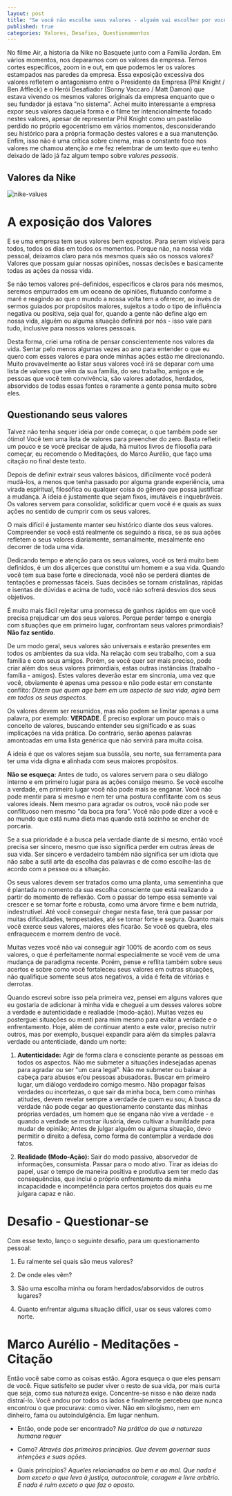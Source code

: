 ```yaml
---
layout: post
title: "Se você não escolhe seus valores - alguém vai escolher por você"
published: true
categories: Valores, Desafios, Questionamentos
---
```


No filme Air, a historia da Nike no Basquete junto com a Família Jordan. Em vários momentos, nos deparamos com os valores da empresa. Temos cortes específicos, zoom in e out, em que podemos ler os valores estampados nas paredes da empresa. Essa exposição excessiva dos valores refletem o antagonismo entre o Presidente da Empresa (Phil Knight / Ben Affleck) e o Herói Desafiador (Sonny Vaccaro / Matt Damon) que estava vivendo os mesmos valores originais da empresa enquanto que o seu fundador já estava "no sistema". Achei muito interessante a empresa expor seus valores daquela forma e o filme ter intencionalmente focado nestes valores, apesar de representar Phil Knight como um pastelão perdido no próprio egocentrismo em vários momentos, desconsiderando seu histórico para a própria formação destes valores e a sua manutenção. Enfim, isso não é uma crítica sobre cinema, mas o constante foco nos valores me chamou atenção e me fez relembrar de um texto que eu tenho deixado de ládo já faz algum tempo sobre *valores pessoais*.

## Valores da Nike

![nike-values](https://miro.medium.com/v2/resize:fit:828/format:webp/1*Mxa7bsWx49yqeBL2TqPLAw.jpeg "Nike Values")


# A exposição dos Valores 

E se uma empresa tem seus valores bem expostos. Para serem visíveis para todos, todos os dias em todos os momentos. Porque não, na nossa vida pessoal, deixamos claro para nós mesmos quais são os nossos valores? Valores que possam guiar nossas opiniões, nossas decisões e basicamente todas as ações da nossa vida. 

Se não temos valores pré-definidos, específicos e claros para nós mesmos, seremos empurrados em um oceano de opiniões, flutuando conforme a maré e reagindo ao que o mundo a nossa volta tem a oferecer, ao invés de sermos guiados por propósitos maiores, sujeitos a todo o tipo de influência negativa ou positiva, seja qual for, quando a gente não define algo em nossa vida, alguém ou alguma situação definirá por nós - isso vale para tudo, inclusive para nossos valores pessoais. 

Desta forma, criei uma rotina de pensar conscientemente nos valores da vida. Sentar pelo menos algumas vezes ao ano para entender o que eu quero com esses valores e para onde minhas ações estão me direcionando. Muito provavelmente ao listar seus valores você irá se deparar com uma lista de valores que vêm da sua família, do seu trabalho, amigos e de pessoas que você tem convivência, são valores adotados, herdados, absorvidos de todas essas fontes e raramente a gente pensa muito sobre eles.

## Questionando seus valores

Talvez não tenha sequer ideia por onde começar, o que também pode ser ótimo! Você tem uma lista de valores para preencher do zero. Basta refletir um pouco e se você precisar de ajuda, há muitos livros de filosofia para começar, eu recomendo o Meditações, do Marco Aurélio, que faço uma citação no final deste texto. 

Depois de definir extrair seus valores básicos, dificilmente você poderá mudá-los, a menos que tenha passado por alguma grande experiência, uma virada espiritual, filosófica ou qualquer coisa do gênero que possa justificar a mudança. A ideia é justamente que sejam fixos, imutáveis e inquebráveis. Os valores servem para consolidar, solidificar quem você é e quais as suas ações no sentido de cumprir com os seus valores. 

O mais difícil é justamente manter seu histórico diante dos seus valores. Compreender se você está realmente os seguindo a risca, se as sua ações refletem o seus valores diariamente, semanalmente, mesalmente eno decorrer de toda uma vida. 

Dedicando tempo e atenção para os seus valores, você os terá muito bem definidos, é um dos aliçerces que constitui um homem e a sua vida. Quando você tem sua base forte e direcionada, você não se perderá diantes de tentações e promessas fáceis. Suas decisões se tornam cristalinas, rápidas e isentas de dúvidas e acima de tudo, você não sofrerá desvios dos seus objetivos.

É muito mais fácil rejeitar uma promessa de ganhos rápidos em que você precisa prejudicar um dos seus valores. Porque perder tempo e energia com situações que em primeiro lugar, confrontam seus valores primordiais? **Não faz sentido**.

De um modo geral, seus valores são universais e estarão presentes em todos os ambientes da sua vida. Na relação com seu trabalho, com a sua família e com seus amigos. Porém, se você quer ser mais preciso, pode criar além dos seus valores primordiais, estas outras instâncias (trabalho - família - amigos). Estes valores deverão estar em sincronia, uma vez que você, obviamente é apenas uma pessoa e não pode estar em constante conflito: _Dizem que quem age bem em um aspecto de sua vida, agirá bem em todos os seus aspectos._

Os valores devem ser resumidos, mas não podem se limitar apenas a uma palavra, por exemplo: **VERDADE**. É preciso explorar um pouco mais o conceito de valores, buscando entender seu significado e as suas implicações na vida prática. Do contrário, serão apenas palavras amontoadas em uma lista genérica que não servirá para muita coisa.

A ideia é que os valores sejam sua bussôla, seu norte, sua ferramenta para ter uma vida digna e alinhada com seus maiores propósitos.

**Não se esqueça:** Antes de tudo, os valores servem para o seu diálogo interno e em primeiro lugar para as ações consigo mesmo. Se você escolhe a verdade, em primeiro lugar você não pode mais se enganar. Você não pode mentir para si mesmo e nem ter uma postura conflitante com os seus valores ideais. Nem mesmo para agradar os outros, você não pode ser conflituoso nem mesmo "da boca pra fora". Você não pode dizer a você e ao mundo que está numa dieta mas quando está sozinho se encher de porcaria.  

Se a sua prioridade é a busca pela verdade diante de si mesmo, então você precisa ser sincero, mesmo que isso significa perder em outras áreas de sua vida. Ser sincero e verdadeiro também não significa ser um idiota que não sabe a sutil arte da escolha das palavras e de como escolhe-las de acordo com a pessoa ou a situação.

Os seus valores devem ser tratados como uma planta, uma sementinha que é plantada no nomento da sua escolha consciente que está realizando a partir do momento de reflexão. Com o passar do tempo essa semente vai crescer e se tornar forte e robusta, como uma árvore firme e bem nutrida, indestrutível. Até você conseguir chegar nesta fase, terá que passar por muitas dificuldades, tempestades, até se tornar forte e segura. Quanto mais você exerce seus valores, maiores eles ficarão. Se você os quebra, eles enfraquecem e morrem dentro de você. 

Muitas vezes você não vai conseguir agir 100% de acordo com os seus valores, o que é perfeitamente normal especialmente se você vem de uma mudança de paradigma recente. Porém, pense e reflita também sobre seus acertos e sobre como você fortaleceu seus valores em outras situações, não qualifique somente seus atos negativos, a vida é feita de vitórias e derrotas.

Quando escrevi sobre isso pela primeira vez, pensei em alguns valores que eu gostaria de adicionar à minha vida e cheguei a um desses valores sobre a verdade e autenticidade e realiadde (modo-ação). Muitas vezes eu posterguei situações ou menti para mim mesmo para evitar a verdade e o enfrentamento. Hoje, além de continuar atento a este valor, preciso nutrir outros, mas por exemplo, busquei expandir para além da simples palavra verdade ou antenticiade, dando um norte: 

1. **Autenticidade:** Agir de forma clara e consciente perante as pessoas em todos os aspectos. Não me submeter a situações indesejadas apenas para agradar ou ser "um cara legal". Não me submeter ou baixar a cabeça para abusos e/ou pessoas abusadoras. Buscar em primeiro lugar, um diálogo verdadeiro comigo mesmo. Não propagar falsas verdades ou incertezas, o que sair da minha boca, bem como minhas atitudes, devem revelar sempre a verdade de quem eu sou; A busca da verdade não pode cegar ao questionamento constante das minhas próprias verdades, um homem que se engana não vive a verdade - e quando a verdade se mostrar ilusória, devo cultivar a humildade para mudar de opinião; Antes de julgar alguém ou alguma situação, devo permitir o direito a defesa, como forma de contemplar a verdade dos fatos.

2. **Realidade (Modo-Ação):** Sair do modo passivo, absorvedor de informações, consumista. Passar para o modo ativo. Tirar as ideias do papel, usar o tempo de maneira positiva e produtiva sem ter medo das consequências, que inclui o próprio enfrentamento da minha incapacidade e incompetência para certos projetos dos quais eu me julgara capaz e não.

# Desafio - Questionar-se 

Com esse texto, lanço o seguinte desafio, para um questionamento pessoal: 

1. Eu ralmente sei quais são meus valores? 

2. De onde eles vêm? 

3. São uma escolha minha ou foram herdados/absorvidos de outros lugares? 

4. Quanto enfrentar alguma situação difícil, usar os seus valores como norte. 

# Marco Aurélio - Meditações - Citação

Então você sabe como as coisas estão. Agora esqueça o que eles pensam de você. Fique satisfeito se puder viver o resto de sua vida, por mais curta que seja, como sua natureza exige. Concentre-se nisso e não deixe nada distraí-lo. Você andou por todos os lados e finalmente percebeu que nunca encontrou o que procurava: como viver. Não em silogismo, nem em dinheiro, fama ou autoindulgência. Em lugar nenhum.

- Então, onde pode ser encontrado? _Na prática do que a natureza humana requer_

- Como? _Através dos primeiros princípios. Que devem governar suas intenções e suas ações._

- Quais princípios? _Aqueles relacionados ao bem e ao mal. Que nada é bom exceto o que leva à justiça, autocontrole, coragem e livre arbítrio. E nada é ruim exceto o que faz o oposto._